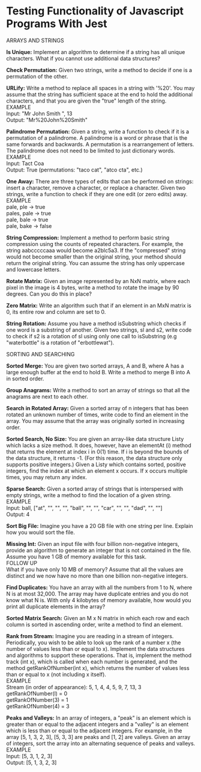 # Testing Functionality of Javascript Programs With Jest

ARRAYS AND STRINGS

<b>Is Unique:</b>
Implement an algorithm to determine if a string has all unique characters. What if you
cannot use additional data structures?

<b>Check Permutation:</b>
Given two strings, write a method to decide if one is a permutation of the other.

<b>URLify:</b>
Write a method to replace all spaces in a string with '%20'. You may assume that the
string has sufficient space at the end to hold the additional characters, and that you are
given the "true" length of the string.<br />
EXAMPLE<br />
Input: "Mr John Smith ", 13<br />
Output: "Mr%20John%20Smith"

<b>Palindrome Permutation:</b>
Given a string, write a function to check if it is a permutation of a palindrome.
A palindrome is a word or phrase that is the same forwards and backwards. A permutation
is a rearrangement of letters. The palindrome does not need to be limited to just
dictionary words.<br />
EXAMPLE<br />
Input: Tact Coa<br />
Output: True (permutations: "taco cat", "atco cta", etc.)

<b>One Away:</b>
There are three types of edits that can be performed on strings: insert a character,
remove a character, or replace a character. Given two strings, write a function to check
if they are one edit (or zero edits) away.<br />
EXAMPLE<br />
pale, ple -> true<br />
pales, pale -> true<br />
pale, bale -> true<br />
pale, bake -> false

<b>String Compression:</b>
Implement a method to perform basic string compression using the counts of repeated
characters. For example, the string aabcccccaaa would become a2blc5a3. If the "compressed"
string would not become smaller than the original string, your method should return the
original string. You can assume the string has only uppercase and lowercase letters.

<b>Rotate Matrix:</b>
Given an image represented by an NxN matrix, where each pixel in the image is 4 bytes,
write a method to rotate the image by 90 degrees. Can you do this in place?

<b>Zero Matrix:</b>
Write an algorithm such that if an element in an MxN matrix is 0, its entire row and
column are set to 0.

<b>String Rotation:</b>
Assume you have a method isSubstring which checks if one word is a substring of another.
Given two strings, sl and s2, write code to check if s2 is a rotation of sl using only one
call to isSubstring (e.g "waterbottle" is a rotation of "erbottlewat").

SORTING AND SEARCHING

<b>Sorted Merge:</b>
You are given two sorted arrays, A and B, where A has a large enough buffer at the end to
hold B. Write a method to merge B into A in sorted order.

<b>Group Anagrams:</b>
Write a method to sort an array of strings so that all the anagrams are next to each other.

<b>Search in Rotated Array:</b>
Given a sorted array of n integers that has been rotated an unknown number of times, write
code to find an element in the array. You may assume that the array was originally sorted
in increasing order.

<b>Sorted Search, No Size:</b>
You are given an array-like data structure Listy which lacks a size method. It does,
however, have an elementAt (i) method that returns the element at index i in 0(1) time.
If i is beyond the bounds of the data structure, it returns -1. (For this reason, the data
structure only supports positive integers.) Given a Listy which contains sorted, positive
integers, find the index at which an element x occurs. If x occurs multiple times, you may
return any index.

<b>Sparse Search:</b>
Given a sorted array of strings that is interspersed with empty strings, write a method to
find the location of a given string.<br />
EXAMPLE<br />
Input: ball, ["at", "", "", "", "ball", "", "", "car", "", "", "dad", "", ""]<br />
Output: 4

<b>Sort Big File:</b>
Imagine you have a 20 GB file with one string per line. Explain how you would sort the file.

<b>Missing Int:</b>
Given an input file with four billion non-negative integers, provide an algorithm to
generate an integer that is not contained in the file. Assume you have 1 GB of memory
available for this task.<br />
FOLLOW UP<br />
What if you have only 10 MB of memory? Assume that all the values are distinct and we now
have no more than one billion non-negative integers.

<b>Find Duplicates:</b>
You have an array with all the numbers from 1 to N, where N is at most 32,000. The array
may have duplicate entries and you do not know what N is. With only 4 kilobytes of memory
available, how would you print all duplicate elements in the array?

<b>Sorted Matrix Search:</b>
Given an M x N matrix in which each row and each column is sorted in ascending order,
write a method to find an element.

<b>Rank from Stream:</b>
Imagine you are reading in a stream of integers. Periodically, you wish to be able to look
up the rank of a number x (the number of values less than or equal to x). lmplement the
data structures and algorithms to support these operations. That is, implement the method
track (int x), which is called when each number is generated, and the method
getRankOfNumber(int x), which returns the number of values less than or equal to x
(not including x itself).<br />
EXAMPLE<br />
Stream (in order of appearance): 5, 1, 4, 4, 5, 9, 7, 13, 3<br />
getRankOfNumber(l) = 0<br />
getRankOfNumber(3) = 1<br />
getRankOfNumber(4) = 3

<b>Peaks and Valleys:</b>
In an array of integers, a "peak" is an element which is greater than or equal to the
adjacent integers and a "valley" is an element which is less than or equal to the adjacent
integers.
For example, in the array [5, 1, 3, 2, 3], [5, 3, 3] are peaks and [1, 2] are valleys.
Given an array of integers, sort the array into an alternating sequence of peaks and valleys.<br />
EXAMPLE<br />
Input: [5, 3, 1, 2, 3]<br />
Output: [5, 1, 3, 2, 3]
